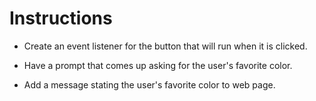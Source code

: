 # Instructions

* Create an event listener for the button that will run when it is clicked.

* Have a prompt that comes up asking for the user's favorite color.

* Add a message stating the user's favorite color to web page.
